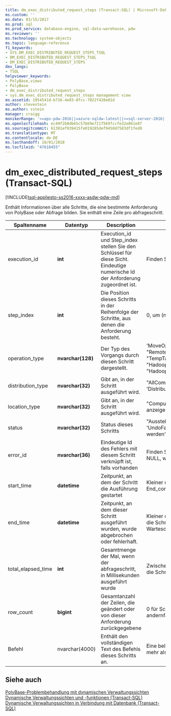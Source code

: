 ```yaml
---
title: dm_exec_distributed_request_steps (Transact-SQL) | Microsoft-Dokumentation
ms.custom: ''
ms.date: 03/15/2017
ms.prod: sql
ms.prod_service: database-engine, sql-data-warehouse, pdw
ms.reviewer: ''
ms.technology: system-objects
ms.topic: language-reference
f1_keywords:
- SYS.DM_EXEC_DISTRIBUTED_REQUEST_STEPS_TSQL
- DM_EXEC_DISTRIBUTED_REQUEST_STEPS_TSQL
- DM_EXEC_DISTRIBUTED_REQUEST_STEPS
dev_langs:
- TSQL
helpviewer_keywords:
- PolyBase,views
- PolyBase
- dm_exec_distributed_request_steps
- sys.dm_exec_distributed_request_steps management view
ms.assetid: 1954541d-b716-4e03-8fcc-7022f428e01d
author: stevestein
ms.author: sstein
manager: craigg
monikerRange: '>=aps-pdw-2016||=azure-sqldw-latest||>=sql-server-2016||=sqlallproducts-allversions||>=sql-server-linux-2017||=azuresqldb-mi-current'
ms.openlocfilehash: ec49f2b0db65c57b69e721f569fccfe32e861e8f
ms.sourcegitcommit: 61381ef939415fe019285def9450d7583df1fed0
ms.translationtype: MT
ms.contentlocale: de-DE
ms.lasthandoff: 10/01/2018
ms.locfileid: "47618455"
---
```

# <a name="sysdmexecdistributedrequeststeps-transact-sql"></a>dm_exec_distributed_request_steps (Transact-SQL)
[!INCLUDE[tsql-appliesto-ss2016-xxxx-asdw-pdw-md](../../includes/tsql-appliesto-ss2016-xxxx-asdw-pdw-md.md)]

  Enthält Informationen über alle Schritte, die eine bestimmte Anforderung von PolyBase oder Abfrage bilden. Sie enthält eine Zeile pro abfrageschritt.  
  
|Spaltenname|Datentyp|Description|Bereich|  
|-----------------|---------------|-----------------|-----------|  
|execution_id|**int**|Execution_id und Step_index stellen Sie den Schlüssel für diese Sicht. Eindeutige numerische Id der Anforderung zugeordnet ist.|Finden Sie unter-ID in [Sys. dm_exec_requests &#40;Transact-SQL&#41;](../../relational-databases/system-dynamic-management-views/sys-dm-exec-requests-transact-sql.md).|  
|step_index|**int**|Die Position dieses Schritts in der Reihenfolge der Schritte, aus denen die Anforderung besteht.|0, um (n-1) für eine Anforderung mit n Schritten.|  
|operation_type|**nvarchar(128)**|Der Typ des Vorgangs durch diesen Schritt dargestellt.|'MoveOperation', "OnOperation", "RandomIDOperation", "RemoteOperation", "ReturnOperation", "ShuffleMoveOperation", "TempTablePropertiesOperation", "DropDiagnosticsNotifyOperation", "HadoopShuffleOperation", "HadoopBroadCastOperation", "HadoopRoundRobinOperation"|  
|distribution_type|**nvarchar(32)**|Gibt an, in der Schritt ausgeführt wird.|"AllComputeNodes","AllDistributions,"ComputeNode", 'Distribution',"AllNodes","SubsetNodes","SubsetDistributions,"Unspecified".|  
|location_type|**nvarchar(32)**|Gibt an, in der Schritt ausgeführt wird.|"Compute", "Head" oder "DMS". Alle Schritte zum Verschieben von Daten anzeigen "DMS".|  
|status|**nvarchar(32)**|Status dieses Schritts|"Ausstehend" "abgebrochen"Running","Abgeschlossen","Fehlgeschlagen", 'UndoFailed', 'PendingCancel',',"Rückgängig gemacht werden","Abgebrochen"|  
|error_id|**nvarchar(36)**|Eindeutige Id des Fehlers mit diesem Schritt verknüpft ist, falls vorhanden|Finden Sie die Id des [sys.dm_exec_compute_node_errors &#40;Transact-SQL&#41;](../../relational-databases/system-dynamic-management-views/sys-dm-exec-compute-node-errors-transact-sql.md), NULL, wenn kein Fehler aufgetreten ist.|  
|start_time|**datetime**|Zeitpunkt, an dem der Schritt die Ausführung gestartet|Kleiner oder gleich der aktuellen Zeit und größer oder gleich End_compile_time der Abfrage zu der dieser Schritt gehört.|  
|end_time|**datetime**|Zeitpunkt, an dem dieser Schritt ausgeführt wurden, wurde abgebrochen oder fehlerhaft.|Kleiner oder gleich der aktuellen Zeit und größer oder gleich Start_time, für die Schritte, die derzeit in der Ausführung auf NULL festgelegt oder in die Warteschlange eingereiht.|  
|total_elapsed_time|**int**|Gesamtmenge der Mal, wenn der abfrageschritt, in Millisekunden ausgeführt wurde|Zwischen 0 und der Unterschied zwischen End_time und Start_time. 0 für die Schritte in Warteschlange.|  
|row_count|**bigint**|Gesamtanzahl der Zeilen, die geändert oder von dieser Anforderung zurückgegebene|0 für Schritte, die nicht ändern oder Rückgabedaten, Anzahl der Zeilen, die andernfalls betroffen. Zur DMS-Schritte auf-1 festgelegt.|  
|Befehl|nvarchar(4000)|Enthält den vollständigen Text des Befehls dieses Schritts an.|Eine beliebige gültige Anforderungs-Zeichenfolge für einen Schritt. Bei mehr als 4000 Zeichen abgeschnitten.|  
  
## <a name="see-also"></a>Siehe auch  
 [PolyBase-Problembehandlung mit dynamischen Verwaltungssichten](http://msdn.microsoft.com/library/ce9078b7-a750-4f47-b23e-90b83b783d80)   
 [Dynamische Verwaltungssichten und -funktionen &#40;Transact-SQL&#41;](~/relational-databases/system-dynamic-management-views/system-dynamic-management-views.md)   
 [Dynamische Verwaltungssichten in Verbindung mit Datenbank &#40;Transact-SQL&#41;](../../relational-databases/system-dynamic-management-views/database-related-dynamic-management-views-transact-sql.md)  
  
  
